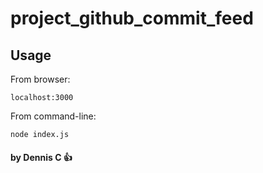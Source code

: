 # project_github_commit_feed

Usage
-----
From browser: 
```
localhost:3000
```

From command-line: 
```
node index.js
```

#### by Dennis C :+1:
